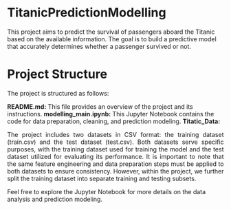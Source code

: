 # TitanicPredictionModelling

This project aims to predict the survival of passengers aboard the Titanic based on the available information. The goal is to build a predictive model that accurately determines whether a passenger survived or not.

# Project Structure
The project is structured as follows:

**README.md:** This file provides an overview of the project and its instructions.
**modelling_main.ipynb:** This Jupyter Notebook contains the code for data preparation, cleaning, and prediction modeling.
**Titatic_Data:** <div style="text-align: justify">The project includes two datasets in CSV format: the training dataset (train.csv) and the test dataset (test.csv). Both datasets serve specific purposes, with the training dataset used for training the model and the test dataset utilized for evaluating its performance. It is important to note that the same feature engineering and data preparation steps must be applied to both datasets to ensure consistency. However, within the project, we further split the training dataset into separate training and testing subsets.</div>

Feel free to explore the Jupyter Notebook for more details on the data analysis and prediction modeling.

